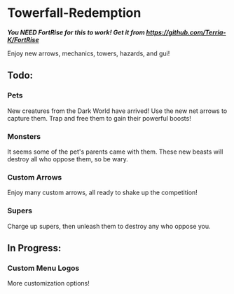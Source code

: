 
# Towerfall-Redemption
***You NEED FortRise for this to work! Get it from https://github.com/Terria-K/FortRise***

Enjoy new arrows, mechanics, towers, hazards, and gui!
## Todo:
### Pets
New creatures from the Dark World have arrived! Use the new net arrows to capture them. Trap and free them to gain their powerful boosts!
### Monsters
It seems some of the pet's parents came with them. These new beasts will destroy all who oppose them, so be wary.
### Custom Arrows
Enjoy many custom arrows, all ready to shake up the competition!
### Supers
Charge up supers, then unleash them to destroy any who oppose you.
## In Progress:
### Custom Menu Logos
More customization options!
